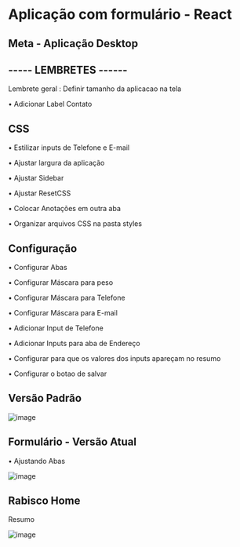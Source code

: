 # Aplicação com formulário - React

## Meta - Aplicação Desktop 

## ----- LEMBRETES ------
<p> Lembrete geral : Definir tamanho da aplicacao na tela </p>
<p> • Adicionar Label Contato <p>

## CSS
<p> • Estilizar inputs de Telefone e E-mail </p>
<p> • Ajustar largura da aplicação </p>
<p> • Ajustar Sidebar </p>
<p> • Ajustar ResetCSS </p>
<p> • Colocar Anotações em outra aba </p>
<p> • Organizar arquivos CSS na pasta styles </p>

## Configuração
<p> • Configurar Abas </p>
<p> • Configurar Máscara para peso </p>
<p> • Configurar Máscara para Telefone </p>
<p> • Configurar Máscara para E-mail </p>
<p> • Adicionar Input de Telefone </p>
<p> • Adicionar Inputs para aba de Endereço </p>
<p> • Configurar para que os valores dos inputs apareçam no resumo </p>
<p> • Configurar o botao de salvar </p>

## Versão Padrão 

![image](https://user-images.githubusercontent.com/66530386/159654026-eddaf007-32ff-480f-975d-b1fc0ceff7cf.png)

## Formulário - Versão Atual
<p> • Ajustando Abas </p>

![image](https://user-images.githubusercontent.com/66530386/161397722-3a01e4bc-7206-4325-9dbb-0b359aac2d5f.png)



## Rabisco Home 
<p> Resumo </p>

![image](https://user-images.githubusercontent.com/66530386/160495287-b1ed68fc-2799-4afe-8409-2d5ced267fca.png)

